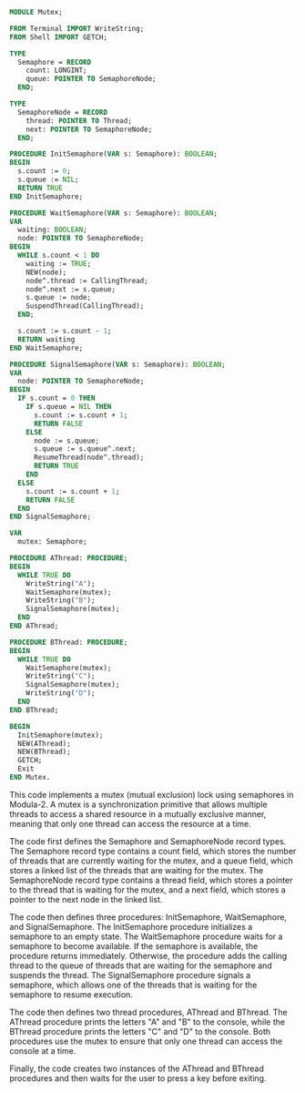 ```modula-2
MODULE Mutex;

FROM Terminal IMPORT WriteString;
FROM Shell IMPORT GETCH;

TYPE
  Semaphore = RECORD
    count: LONGINT;
    queue: POINTER TO SemaphoreNode;
  END;

TYPE
  SemaphoreNode = RECORD
    thread: POINTER TO Thread;
    next: POINTER TO SemaphoreNode;
  END;

PROCEDURE InitSemaphore(VAR s: Semaphore): BOOLEAN;
BEGIN
  s.count := 0;
  s.queue := NIL;
  RETURN TRUE
END InitSemaphore;

PROCEDURE WaitSemaphore(VAR s: Semaphore): BOOLEAN;
VAR
  waiting: BOOLEAN;
  node: POINTER TO SemaphoreNode;
BEGIN
  WHILE s.count < 1 DO
    waiting := TRUE;
    NEW(node);
    node^.thread := CallingThread;
    node^.next := s.queue;
    s.queue := node;
    SuspendThread(CallingThread);
  END;

  s.count := s.count - 1;
  RETURN waiting
END WaitSemaphore;

PROCEDURE SignalSemaphore(VAR s: Semaphore): BOOLEAN;
VAR
  node: POINTER TO SemaphoreNode;
BEGIN
  IF s.count = 0 THEN
    IF s.queue = NIL THEN
      s.count := s.count + 1;
      RETURN FALSE
    ELSE
      node := s.queue;
      s.queue := s.queue^.next;
      ResumeThread(node^.thread);
      RETURN TRUE
    END
  ELSE
    s.count := s.count + 1;
    RETURN FALSE
  END
END SignalSemaphore;

VAR
  mutex: Semaphore;

PROCEDURE AThread: PROCEDURE;
BEGIN
  WHILE TRUE DO
    WriteString("A");
    WaitSemaphore(mutex);
    WriteString("B");
    SignalSemaphore(mutex);
  END
END AThread;

PROCEDURE BThread: PROCEDURE;
BEGIN
  WHILE TRUE DO
    WaitSemaphore(mutex);
    WriteString("C");
    SignalSemaphore(mutex);
    WriteString("D");
  END
END BThread;

BEGIN
  InitSemaphore(mutex);
  NEW(AThread);
  NEW(BThread);
  GETCH;
  Exit
END Mutex.
```

This code implements a mutex (mutual exclusion) lock using semaphores in Modula-2. A mutex is a synchronization primitive that allows multiple threads to access a shared resource in a mutually exclusive manner, meaning that only one thread can access the resource at a time.

The code first defines the Semaphore and SemaphoreNode record types. The Semaphore record type contains a count field, which stores the number of threads that are currently waiting for the mutex, and a queue field, which stores a linked list of the threads that are waiting for the mutex. The SemaphoreNode record type contains a thread field, which stores a pointer to the thread that is waiting for the mutex, and a next field, which stores a pointer to the next node in the linked list.

The code then defines three procedures: InitSemaphore, WaitSemaphore, and SignalSemaphore. The InitSemaphore procedure initializes a semaphore to an empty state. The WaitSemaphore procedure waits for a semaphore to become available. If the semaphore is available, the procedure returns immediately. Otherwise, the procedure adds the calling thread to the queue of threads that are waiting for the semaphore and suspends the thread. The SignalSemaphore procedure signals a semaphore, which allows one of the threads that is waiting for the semaphore to resume execution.

The code then defines two thread procedures, AThread and BThread. The AThread procedure prints the letters "A" and "B" to the console, while the BThread procedure prints the letters "C" and "D" to the console. Both procedures use the mutex to ensure that only one thread can access the console at a time.

Finally, the code creates two instances of the AThread and BThread procedures and then waits for the user to press a key before exiting.